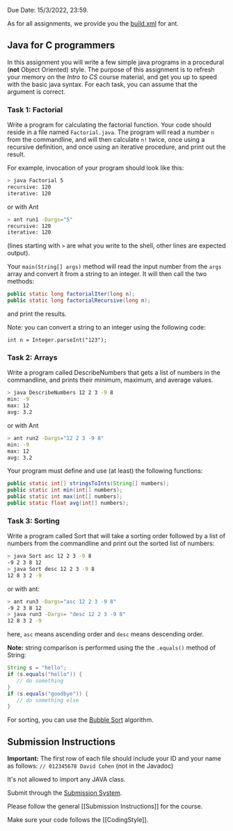 Due Date: 15/3/2022, 23:59.

As for all assignments, we provide you the [build.xml](code/ass1/build.xml) for ant. 

## Java for C programmers

In this assignment you will write a few simple java programs in a procedural (**not** Object Oriented) style.
The purpose of this assignment is to refresh your memory on the *Intro to CS* course material, and get you up to speed with the basic java syntax.
For each task, you can assume that the argument is correct.

### Task 1: Factorial

Write a program for calculating the factorial function. Your code should reside in a file named `Factorial.java`. The program will read a number `n` from the commandline, and will then calculate `n!` twice, once using a recursive definition, and once using an iterative procedure, and print out the result.

For example, invocation of your program should look like this:
```bash
> java Factorial 5
recursive: 120
iterative: 120
```

or with Ant
```bash
> ant run1 -Dargs="5"
recursive: 120
iterative: 120
```

(lines starting with `>` are what you write to the shell, other lines are expected output).

Your `main(String[] args)` method will read the input number from the `args` array and convert it from a string to an integer.  It will then call the two methods:
```java
public static long factorialIter(long n);
public static long factorialRecursive(long n);
```
and print the results.

Note: you can convert a string to an integer using the following code:
```
int n = Integer.parseInt("123");
```

### Task 2: Arrays

Write a program called DescribeNumbers that gets a list of numbers in the commandline, and prints their minimum, maximum, and average values.

```bash
> java DescribeNumbers 12 2 3 -9 8
min: -9
max: 12
avg: 3.2
```

or with Ant
```bash
> ant run2 -Dargs="12 2 3 -9 8"
min: -9
max: 12
avg: 3.2
```



Your program must define and use (at least) the following functions:
```java
public static int[] stringsToInts(String[] numbers);
public static int min(int[] numbers);
public static int max(int[] numbers);
public static float avg(int[] numbers);
```

### Task 3: Sorting

Write a program called Sort that will take a sorting order followed by a list of numbers from the commandline and print out the sorted list of numbers:

```bash
> java Sort asc 12 2 3 -9 8 
-9 2 3 8 12
> java Sort desc 12 2 3 -9 8 
12 8 3 2 -9
```
or with ant: 
```bash
> ant run3 -Dargs="asc 12 2 3 -9 8" 
-9 2 3 8 12
> java run3 -Dargs= "desc 12 2 3 -9 8" 
12 8 3 2 -9
```


here, `asc` means ascending order and `desc` means descending order.

**Note:** string comparison is performed using the the `.equals()` method of String:
```java
String s = "hello";
if (s.equals("hello")) {
   // do something
} 
if (s.equals("goodbye")) {
   // do something else
}
```

For sorting, you can use the [Bubble Sort](http://en.wikipedia.org/wiki/Bubble_sort) algorithm.

## Submission Instructions

**Important:** The first row of each file should include your ID and your name as follows:
``// 012345678 David Cohen`` (not in the Javadoc)

It's not allowed to import any JAVA class. 

Submit through the [Submission System](http://submit.cs.biu.ac.il). 

Please follow the general [[Submission Instructions]] for the course.

Make sure your code follows the [[CodingStyle]].